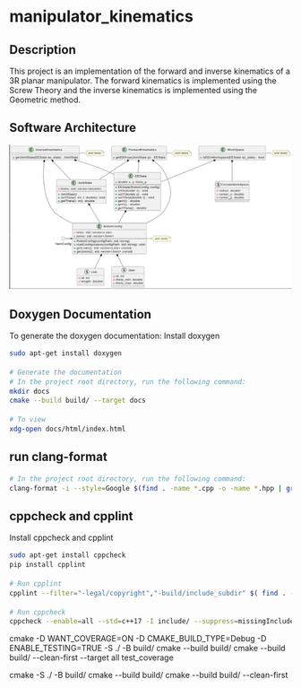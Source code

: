 # manipulator_kinematics

## Description
This project is an implementation of the forward and inverse kinematics of a 3R planar manipulator. The forward kinematics is implemented using the Screw Theory and the inverse kinematics is implemented using the Geometric method.

## Software Architecture
![Software Architecture](design/software_architecture.png)

## Doxygen Documentation
To generate the doxygen documentation:
Install doxygen
```bash
sudo apt-get install doxygen

# Generate the documentation
# In the project root directory, run the following command:
mkdir docs
cmake --build build/ --target docs

# To view
xdg-open docs/html/index.html
```

## run clang-format
```bash
# In the project root directory, run the following command:
clang-format -i --style=Google $(find . -name *.cpp -o -name *.hpp | grep -vE -e "^./build/")
```

## cppcheck and cpplint
Install cppcheck and cpplint
```bash
sudo apt-get install cppcheck
pip install cpplint

# Run cpplint
cpplint --filter="-legal/copyright","-build/include_subdir" $( find . -name *.cpp | grep -vE -e "^./build/" ) &> temp/cpplint

# Run cppcheck
cppcheck --enable=all --std=c++17 -I include/ --suppress=missingInclude --inline-suppr $( find . -name *.cpp | grep -vE -e "^./build/" ) &> temp/cppcheck
```

<!-- test build and code cov -->
cmake -D WANT_COVERAGE=ON -D CMAKE_BUILD_TYPE=Debug -D ENABLE_TESTING=TRUE -S ./ -B build/ 
cmake --build build/
cmake --build build/ --clean-first --target all test_coverage


<!-- standard bulding wo testing -->
cmake -S ./ -B build/
cmake --build build/
cmake --build build/ --clean-first